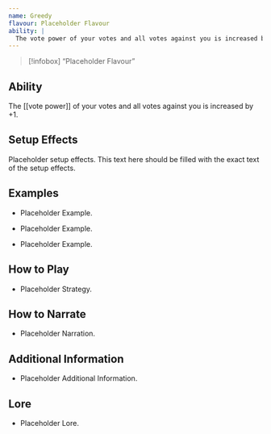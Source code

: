 ```yaml
---
name: Greedy
flavour: Placeholder Flavour
ability: |
  The vote power of your votes and all votes against you is increased by +1.
---
```

> [!infobox]
>  “Placeholder Flavour”

## Ability
The [[vote power]] of your votes and all votes against you is increased by +1.

## Setup Effects
Placeholder setup effects. This text here should be filled with the exact text of the setup effects.

## Examples
- Placeholder Example.

- Placeholder Example.

- Placeholder Example.

## How to Play
- Placeholder Strategy.

## How to Narrate
- Placeholder Narration.

## Additional Information
- Placeholder Additional Information.

## Lore
- Placeholder Lore.